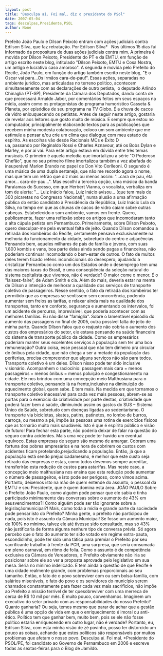 ```yaml
---
layout: post
title: "Desculpa aí. Foi mal, diz o presidente do PSol"
date: 2007-05-04
tags: desculpas,Presidente,PSOL
author: None
---
```

Prefeito João Paulo e Dilson Peixoto entram&nbsp;com ações judiciais contra Edilson Silva,&nbsp;que faz retratação.
Por Edilson Silva*
&nbsp;
Nos últimos 15 dias fui informado da propositura de duas ações judiciais contra mim. 
A primeira é movida por Dílson Peixoto, Presidente do PT e da EMTU, em função de artigo escrito neste blog, intitulado \"Dílson Peixoto, EMTU e Cosa Nostra, um antigo e lucrativo caso amoroso\". 
A segunda é movida pelo Prefeito do Recife, João Paulo, em função do artigo também escrito neste blog, \"E o Oscar vai para...Os irmãos cara-de-pau!\".
Essas ações, separadas no ambiente jurídico, mas articuladas no terreno político, acontecem simultaneamente com as declarações de outro petista,&nbsp; o deputado Arlindo Chinaglia (PT-SP), Presidente da Câmara dos Deputados, dando conta de que processará Arnaldo Jabor, por comentários feitos em seus espaços na mídia, assim como os protagonistas do programa humorístico Casseta &amp; Planeta, por episódios de seu programa na TV Globo. É a chuva de cacos de vidro enlouquecendo os petistas.
Antes de seguir neste artigo, gostaria de revelar aos leitores que gosto muito de música. E sempre que estou no computador, principalmente elaborando textos para as publicações que recebem minha modesta colaboração, coloco um som ambiente que me estimule&nbsp;a pensar e/ou crie um clima que dialogue com meu estado de espírito. 
As escolhas vão desde Racionais MCs e Êxito D\
ua, passando por Reginaldo Rossi e Charles Aznavour, até os Bobs Dylan e Marley, e por aí vai.
Para este artigo estava em dúvida entre três temas musicais. O primeiro é aquela melodia que imortalizou a série \"O Poderoso Chefão\", que no seu primeiro filme imortalizou também a voz abafada do insuperável Marlon Brando no papel de Don Vito Corlleoni. 
O segundo é uma música de uma dupla sertaneja, que não me recordo agora o nome, mas que tem um refrão que diz mais ou menos assim: \"...cara de pau, êta amor... cara-de-pau...\". 
Mas escolhi a terceira opção, uma música da banda Paralamas do Sucesso, em que Herbert Vianna, o vocalista, verbaliza em tom de alerta: \"... Luiz Inácio falou, Luiz Inácio avisou... (que tem mais de 300 picaretas no Congresso Nacional)\", numa alusão a uma afirmação pública do então candidato à Presidência da República, Luiz Inácio Lula da Silva, no tempo em que as chuvas de cacos de vidro caíam sobre outras cabeças.
Estabelecido o som ambiente, vamos em frente. Quero, publicamente, fazer uma reflexão sobre os artigos que incomodaram tanto a alta cúpula petista em Pernambuco.
Primeiramente, sobre Dílson Peixoto, quero desculpar-me pela eventual falta de jeito. Quando Dílson comandou a retirada dos kombeiros do Recife, certamente pensava exclusivamente na melhoria do funcionamento da cidade, sobretudo do centro e adjacências.
Pensando bem, aqueles milhares de pais de família e jovens, com suas 1.800 kombis e vans, boa parte delas ainda sendo pagas a financeiras, não poderiam continuar incomodando o bem-estar de outros. 
O fato de muitos deles terem ficado reféns incondicionais do desespero, ajudando a cristalizar Pernambuco como um dos Estados onde o desemprego tem uma das maiores taxas do Brasil, é uma conseqüência da seleção natural do sistema capitalista que vivemos, não é verdade? O maior come o menor. É&nbsp;o \"laissez-faire\",&nbsp;de Adam Smith e cia.
Além do mais, deveria estar na mente de Dílson a intenção de melhorar a qualidade dos serviços de transporte coletivo de passageiros. 
Nesse sentido, o fato da retirada dos kombeiros ter permitido que as empresas se sentissem sem concorrência, podendo aumentar sem freios as tarifas,&nbsp;e relaxar ainda mais na qualidade dos transportes, tanto em conforto, segurança e aumentando os intervalos, foi um acidente de percurso, imprevisível, que poderia acontecer com as melhores famílias. Eu não disse \"famiglia\".
Sobre o lamentável episódio do aumento das passagens no final de 2005, outra possível falta de jeito de minha parte. 
Quando Dílson falou que o reajuste não cobria o aumento dos custos dos empresários do setor, ele estava pensando na saúde financeira do sistema de transporte público da cidade.
Como os empresários poderiam manter seus excelentes serviços à população sem ter uma boa remuneração?
Outra coisa, esse pessoal que não tem dinheiro pra circular de ônibus pela cidade, que não chega a ser a metade da população das periferias, precisa compreender que alguns serviços não são para todos. Transporte coletivo é um deles. Dílson nisso pode ter sido inclusive visionário. 
Acompanhem o raciocínio: passagem mais cara = menos passageiros = menos ônibus = menos poluição e congestionamento na cidade. 
Ele nos brindou com uma concepção meio Malthusiana para o transporte coletivo, pensando lá na frente,inclusive na diminuição do aquecimento global, quem sabe.
E tem mais. Na medida em que tornamos o transporte coletivo inacessível para cada vez mais pessoas, abrem-se as portas para o exercício da criatividade por parte destas, criatividade que poderá fazer bem à saúde, diminuindo assim os gastos do SUS – Sistema Único de Saúde, sobretudo com doenças ligadas ao sedentarismo. 
O transporte via bicicletas, skates, patins, patinetes, no lombo de burros, carroça, ou mesmo a pé, impõe às pessoas uma rotina de exercícios físicos que as tornarão muito mais saudáveis. Isto é que é espírito público e visão de futuro!
Para fechar esta parte, não poderia deixar de falar na questão do seguro contra acidentes. Mais uma vez pode ter havido um eventual equívoco. 
Estas empresas de seguro são mesmo de amargar. Cobram uma fortuna dos pobres empresários e na hora de cobrirem os custos com acidentes ficam protelando,prejudicando a população. 
Então, já que a população está sendo prejudicadamesmo, é melhor que este custo seja retirado das empresas e estas, como todos devemos sempre acreditar, transferirão esta redução de custos para astarifas. 
Mas neste caso, a concepção meio malthusiana nos ensina que esta redução pode aumentar o número de passageiros, e isto pode ser perigoso, como vimos acima. 
Portanto, deixemos isto na mão de quem entende do assunto, o pessoal da EMTU e seu Presidente, que é quem domina esta área.
JOÃO PAULO
Sobre o Prefeito João Paulo, como alguém pode pensar que ele sabia e tinha participado minimamente das conversas sobre o aumento de 43% em seusvencimentos?! 
Como alguém pode ser tão ignorante sobre a legislaçãomunicipal?! Mais, como toda a mídia e grande parte da sociedade pode pensar isto do Prefeito?
Minha gente, o prefeito não participou de nada, pois isto é assunto da Câmara Municipal! Se fosse um aumento maior, de 100% no mínimo, talvez ele até tivesse sido consultado, mas só 43% não justificaria de forma alguma nenhum tipo de conversa prévia.
Só agora percebo que o fato do aumento ter sido votado em regime extra-pauta, escondidinho, pode ter sido uma tática para premiar o Prefeito por seu sacrificante trabalho à frente da PCR, uma surpresa, que seria consumada em pleno carnaval, em ritmo de folia. 
Como o assunto é de competência exclusiva da Câmara de Vereadores, o Prefeito obviamente não iria se posicionar sobre ele ao ver a proposta aprovada pelo legislativo em sua mesa. Seria no mínimo indelicado.
E tem ainda a questão de que Recife é uma cidade realmente grande, com problemas proporcionais ao seu tamanho. 
Então,&nbsp;o fato de o povo sobreviver com ou sem bolsa-família, com salários miseráveis, o fato do povo e os servidores do município serem chamados constantemente para fazer cada vez mais sacrifícios, não impõe ao Prefeito a missão terrível de ter quesobreviver com uma merreca de cerca de R$ 10 mil por mês. É muito pouco, convenhamos.
Imaginem um executivo do setor privado com as responsabilidades do nosso Prefeito? Quanto ganharia? Ou seja, temos mesmo que parar de achar que a gestão pública é uma opção de vida em que o enriquecimento é imoral ou anti-ético. 
Político tem que ganhar bem, muito bem, pois se ele não fosse político estaria enriquecendo em outro lugar, não é verdade?
Portanto, eu, Edilson Silva, com esta minha visão de zé povinho, posso ter distorcido um pouco as coisas, achando que estes políticos são responsáveis por muitos problemas que afetam o nosso povo. 
Desculpa aí. Foi mal.
*Presidente do PSOL/PE, foi candidato ao Governo de Pernambuco em 2006 e escreve todas as sextas-feiras para o Blog de Jamildo.&nbsp; 